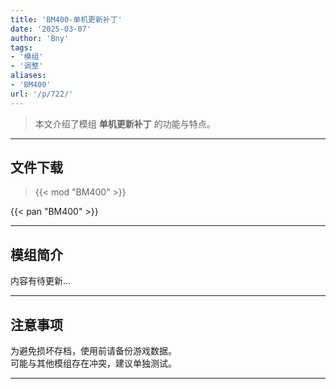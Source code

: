 ```yaml
---
title: 'BM400-单机更新补丁'
date: '2025-03-07'
author: 'Bny'
tags:
- '模组'
- '调整'
aliases:
- 'BM400'
url: '/p/722/'
---
```


> 本文介绍了模组 **单机更新补丁** 的功能与特点。

---

## 文件下载  

> {{< mod "BM400" >}}  

{{< pan "BM400" >}}  

---

## 模组简介

>  
内容有待更新...  

---

## 注意事项

>  
为避免损坏存档，使用前请备份游戏数据。  
可能与其他模组存在冲突，建议单独测试。  

---


